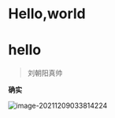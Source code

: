 # Hello,world


# hello

> 刘朝阳真帅

**确实**

![image-20211209033814224](https://ther1sing3un-personal-resource.oss-cn-beijing.aliyuncs.com/typora/images/image-20211209033814224.png)



